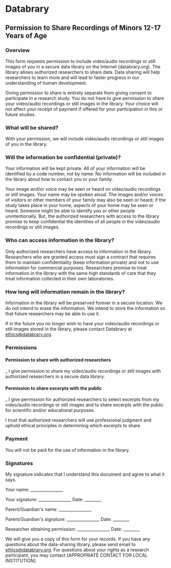 
# Databrary
## Permission to Share Recordings of Minors 12-17 Years of Age

### Overview

This form requests permission to include video/audio recordings or still images of you in a secure data library on the Internet (databrary.org). The library allows authorized researchers to share data. Data sharing will help researchers to learn more and will lead to faster progress in our understanding of human development.

Giving permission to share is entirely separate from giving consent to participate in a research study. You do not have to give permission to share your  video/audio recordings or still images in the library. Your choice will not affect your receipt of payment if offered for your  participation in this or future studies.

### What will be shared?

With your permission, we will include video/audio recordings or still images of you in the library.

### Will the information be confidential (private)?

Your information will be kept private. All of your  information will be identified by a code number, not by name. No information will be included in the library about how to contact you or your family.

Your  image and/or voice may be seen or heard on video/audio recordings or still images. Your name may be spoken aloud. The images and/or voices of visitors or other members of your family may also be seen or heard; if the study takes place in your home, aspects of your home may be seen or heard. Someone might be able to identify you  or other people unintentionally. But, the authorized researchers with access to the library promise to keep confidential the identities of all people in the video/audio recordings or still images.

### Who can access information in the library?

Only authorized researchers have access to information in the library. Researchers who are granted access must sign a contract that requires them to maintain confidentiality (keep information private) and not to use information for commercial purposes. Researchers promise to treat information in the library with the same high standards of care that they treat information collected in their own laboratories.

### How long will information remain in the library?

Information in the library will be preserved forever in a secure location. We do not intend to erase the information. We intend to store the information so that future researchers may be able to use it.

If in the future you no longer wish to have your  video/audio recordings or still images stored in the library, please contact Databrary at ethics@databrary.org.

### Permissions

#### Permission to share with authorized researchers

_ I give permission to share my  video/audio recordings or still images with authorized researchers in a secure data library.

#### Permission to share excerpts with the public

_ I give permission for authorized researchers to select excerpts from my  video/audio recordings or still images and to share excerpts with the public for scientific and/or educational purposes.


I trust that authorized researchers will use professional judgment and uphold ethical principles in determining which excerpts to share.

### Payment

You will not be paid for the use of information in the library.

### Signatures

My signature indicates that I understand this document and agree to what it says.

Your name: 		________________

Your signature: 			________________ Date: ________

Parent/Guardian's name: 		________________

Parent/Guardian's signature: 		________________ Date: ________

Researcher obtaining permission: 	________________ Date: ________
							
We will give you a copy of this form for your records. If you have any questions about the data-sharing library, please send email to ethics@databrary.org. For questions about your rights as a research participant, you may contact [APPROPRIATE CONTACT FOR LOCAL INSTITUTION].
